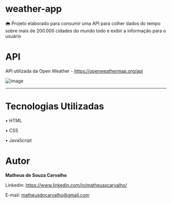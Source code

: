 # weather-app
🌦 Projeto elaborado para consumir uma API para colher dados do tempo sobre mais de 200.000 cidades do mundo todo e exibir a informação para o usuário

# API
API utilizada da Open Weather - https://openweathermap.org/api

![image](https://user-images.githubusercontent.com/73304785/230391800-4ec237cc-1722-4051-b106-7c8262bb5268.png)

<hr>



# Tecnologias Utilizadas

• HTML

• CSS

• JavaScript

# Autor

<b>Matheus de Souza Carvalho</b>


Linkedin: 
https://www.linkedin.com/in/matheusscarvalho/


E-mail:
matheusdocarvalho@gmail.com
